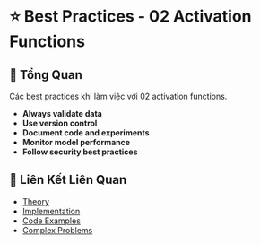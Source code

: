# ⭐ Best Practices - 02 Activation Functions

## 🎯 Tổng Quan

Các best practices khi làm việc với 02 activation functions.

- **Always validate data**
- **Use version control**
- **Document code and experiments**
- **Monitor model performance**
- **Follow security best practices**

## 🔗 Liên Kết Liên Quan

- [Theory](./THEORY_02_activation_functions.md)
- [Implementation](./IMPLEMENTATION_02_activation_functions.md)
- [Code Examples](./CODE_EXAMPLES_02_activation_functions.md)
- [Complex Problems](./COMPLEX_PROBLEMS.md)
